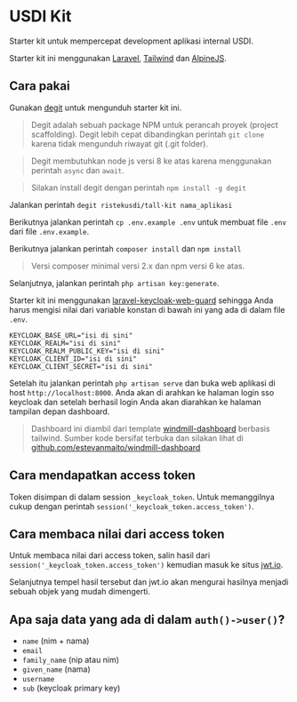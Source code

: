 # USDI Kit

Starter kit untuk mempercepat development aplikasi internal USDI.

Starter kit ini menggunakan [Laravel](https://laravel.com/), [Tailwind](https://tailwindcss.com/) dan [AlpineJS](https://github.com/alpinejs/alpine).

## Cara pakai

Gunakan [degit](https://github.com/Rich-Harris/degit) untuk mengunduh starter kit ini.

> Degit adalah sebuah package NPM untuk perancah proyek (project scaffolding). Degit lebih cepat dibandingkan perintah `git clone` karena tidak mengunduh riwayat git (.git folder).

> Degit membutuhkan node js versi 8 ke atas karena menggunakan perintah `async` dan `await`.

> Silakan install degit dengan perintah `npm install -g degit`

Jalankan perintah `degit ristekusdi/tall-kit nama_aplikasi`

Berikutnya jalankan perintah `cp .env.example .env` untuk membuat file `.env` dari file `.env.example`.

Berikutnya jalankan perintah `composer install` dan `npm install`

> Versi composer minimal versi 2.x dan npm versi 6 ke atas.

Selanjutnya, jalankan perintah `php artisan key:generate`.

Starter kit ini menggunakan [laravel-keycloak-web-guard](https://github.com/Vizir/laravel-keycloak-web-guard) sehingga Anda harus mengisi nilai dari variable konstan di bawah ini yang ada di dalam file `.env`.

```
KEYCLOAK_BASE_URL="isi di sini"
KEYCLOAK_REALM="isi di sini"
KEYCLOAK_REALM_PUBLIC_KEY="isi di sini"
KEYCLOAK_CLIENT_ID="isi di sini"
KEYCLOAK_CLIENT_SECRET="isi di sini"
```

Setelah itu jalankan perintah `php artisan serve` dan buka web aplikasi di host `http://localhost:8000`. Anda akan di arahkan ke halaman login sso keycloak dan setelah berhasil login Anda akan diarahkan ke halaman tampilan depan dashboard.

> Dashboard ini diambil dari template [windmill-dashboard](https://windmill-dashboard.vercel.app/) berbasis tailwind. Sumber kode bersifat terbuka dan silakan lihat di [github.com/estevanmaito/windmill-dashboard](https://github.com/estevanmaito/windmill-dashboard)

## Cara mendapatkan access token

Token disimpan di dalam session `_keycloak_token`. Untuk memanggilnya cukup dengan perintah `session('_keycloak_token.access_token')`.

## Cara membaca nilai dari access token

Untuk membaca nilai dari access token, salin hasil dari `session('_keycloak_token.access_token')` kemudian masuk ke situs [jwt.io](https://jwt.io). 

Selanjutnya tempel hasil tersebut dan jwt.io akan mengurai hasilnya menjadi sebuah objek yang mudah dimengerti.

## Apa saja data yang ada di dalam `auth()->user()`?

- `name` (nim + nama)
- `email`
- `family_name` (nip atau nim)
- `given_name` (nama)
- `username`
- `sub` (keycloak primary key)
